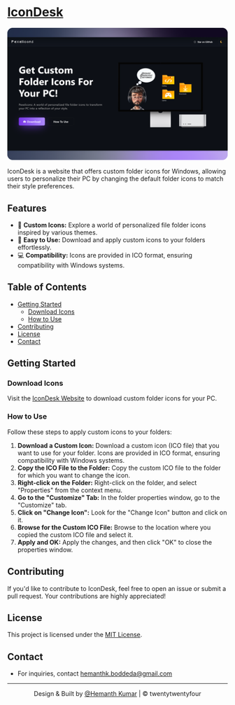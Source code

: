 # <a href="https://github.com/hemanth-kumar-boddeda" target="_blank">IconDesk</a>

![IconDesk Logo](assets/images/Websitescreenshot.png)

IconDesk is a website that offers custom folder icons for Windows, allowing users to personalize their PC by changing the default folder icons to match their style preferences.

## Features

- 🎨 **Custom Icons:** Explore a world of personalized file folder icons inspired by various themes.
- 🚀 **Easy to Use:** Download and apply custom icons to your folders effortlessly.
- 💻 **Compatibility:** Icons are provided in ICO format, ensuring compatibility with Windows systems.

## Table of Contents

- [Getting Started](#getting-started)
  - [Download Icons](#download-icons)
  - [How to Use](#how-to-use)
- [Contributing](#contributing)
- [License](#license)
- [Contact](#contact)

## Getting Started

### Download Icons

Visit the [IconDesk Website](https://github.com/hemanth-kumar-boddeda) to download custom folder icons for your PC.

### How to Use

Follow these steps to apply custom icons to your folders:

1. **Download a Custom Icon:** Download a custom icon (ICO file) that you want to use for your folder. Icons are provided in ICO format, ensuring compatibility with Windows systems.
2. **Copy the ICO File to the Folder:** Copy the custom ICO file to the folder for which you want to change the icon.
3. **Right-click on the Folder:** Right-click on the folder, and select "Properties" from the context menu.
4. **Go to the "Customize" Tab:** In the folder properties window, go to the "Customize" tab.
5. **Click on "Change Icon":** Look for the "Change Icon" button and click on it.
6. **Browse for the Custom ICO File:** Browse to the location where you copied the custom ICO file and select it.
7. **Apply and OK:** Apply the changes, and then click "OK" to close the properties window.

## Contributing

If you'd like to contribute to IconDesk, feel free to open an issue or submit a pull request. Your contributions are highly appreciated!

## License

This project is licensed under the [MIT License](LICENSE).

## Contact

- For inquiries, contact hemanthk.boddeda@gmail.com

---

<p align="center">Design & Built by <a href="https://github.com/hemanth-kumar-boddeda">@Hemanth Kumar</a> | &copy; twentytwentyfour</p>
